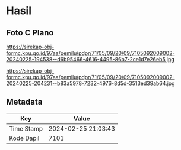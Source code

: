 # Hasil

## Foto C Plano

https://sirekap-obj-formc.kpu.go.id/97aa/pemilu/pdpr/71/05/09/20/09/7105092009002-20240225-194538--d6b95466-4616-4495-86b7-2ce1d7e26eb5.jpg

https://sirekap-obj-formc.kpu.go.id/97aa/pemilu/pdpr/71/05/09/20/09/7105092009002-20240225-204231--b83a5978-7232-4976-8d5d-3513ed39ab64.jpg


## Metadata

| Key        | Value               |
| ---------- | ------------------- |
| Time Stamp | 2024-02-25 21:03:43 |
| Kode Dapil | 7101                |



